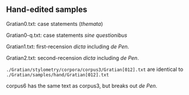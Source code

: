 ## Hand-edited samples

Gratian0.txt: case statements (_themata_)  

Gratian0-q.txt: case statements _sine questionibus_  

Gratian1.txt: first-recension _dicta_ including _de Pen_.  

Gratian2.txt: second-recension _dicta_ including _de Pen_.  

```./Gratian/stylometry/corpora/corpus3/Gratian[012].txt```
are identical to
```./Gratian/samples/hand/Gratian[012].txt```

corpus6 has the same text as corpus3, but breaks out _de Pen_.
